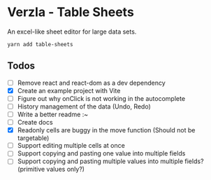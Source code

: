 # Verzla - Table Sheets

An excel-like sheet editor for large data sets.

`yarn add table-sheets`

## Todos
- [ ] Remove react and react-dom as a dev dependency
- [x] Create an example project with Vite
- [ ] Figure out why onClick is not working in the autocomplete
- [ ] History management of the data (Undo, Redo)
- [ ] Write a better readme :~
- [ ] Create docs
- [x] Readonly cells are buggy in the move function (Should not be targetable)
- [ ] Support editing multiple cells at once
- [ ] Support copying and pasting one value into multiple fields
- [ ] Support copying and pasting multiple values into multiple fields? (primitive values only?)